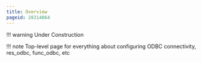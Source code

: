 ```yaml
---
title: Overview
pageid: 28314864
---
```


!!! warning 
    Under Construction

[//]: # (end-warning)

!!! note 
    Top-level page for everything about configuring ODBC connectivity, res_odbc, func_odbc, etc

[//]: # (end-note)
